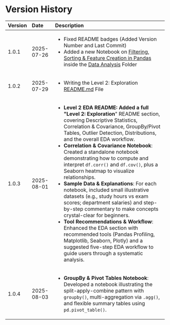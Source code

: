 # Version History


| Version | Date       | Description |
|:---------|:------------|:-------------|
| 1.0.1   | 2025-07-26 | <ul><li>Fixed README badges (Added Version Number and Last Commit)</li><li>Added a new Notebook on [Filtering, Sorting & Feature Creation in Pandas](https://github.com/Tanu-N-Prabhu/Python/blob/master/Data%20Analysis/Level%201/filtering_sorting_and_feature_creation_in_pandas.ipynb) inside the [Data Analysis](https://github.com/Tanu-N-Prabhu/Python/tree/master/Data%20Analysis/Level%201) Folder</li></ul> |
| 1.0.2   | 2025-07-29 | <ul><li>Writing the Level 2: Exploration [README.md](https://github.com/Tanu-N-Prabhu/Python/blob/master/Data%20Analysis/Level%202/README.md) File </li></ul> |
| 1.0.3  | 2025-08-01 | <ul><li>**Level 2 EDA README: Added a full "Level 2: Exploration**" README section, covering Descriptive Statistics, Correlation & Covariance, GroupBy/Pivot Tables, Outlier Detection, Distributions, and the overall EDA workflow.</li><li>**Correlation & Covariance Notebook**: Created a standalone notebook demonstrating how to compute and interpret `df.corr()` and `df.cov()`, plus a Seaborn heatmap to visualize relationships.</li><li>**Sample Data & Explanations**: For each notebook, included small illustrative datasets (e.g., study hours vs exam scores; department salaries) and step-by-step commentary to make concepts crystal-clear for beginners.</li><li>**Tool Recommendations & Workflow**: Enhanced the EDA section with recommended tools (Pandas Profiling, Matplotlib, Seaborn, Plotly) and a suggested five-step EDA workflow to guide users through a systematic analysis.</li></ul> |
| 1.0.4 | 2025-08-03 | <ul><li>**GroupBy & Pivot Tables Notebook**: Developed a notebook illustrating the split-apply-combine pattern with `groupby()`, multi-aggregation via `.agg()`, and flexible summary tables using `pd.pivot_table()`.</li></ul>



